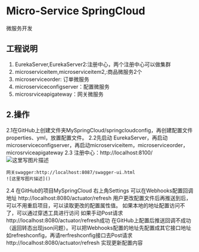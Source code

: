 # Micro-Service SpringCloud
微服务开发

## 工程说明

 1. EurekaServer,EurekaServer2:注册中心，两个注册中心可以做集群
 2. microserviceitem,microserviceitem2,:商品微服务2个
 2. microserviceorder: 订单微服务
 3. microserviceconfigserver：配置微服务
 4. microsrviceapigateway：网关微服务


## 2.操作
   2.1在GitHub上创建文件夹MySpringCloud/springcloudconfig，再创建配置文件properties、yml，放置配置文件。
   2.2先启动 EurekaServer，再启动microserviceconfigserver，再启动microserviceitem，microserviceorder，microsrviceapigateway
   2.3
    注册中心：http://localhost:8100/
	![这里写图片描述]()
	
    网关swagger:http://localhost:8087/swagger-ui.html
	![这里写图片描述]()
   2.4
    在GitHub的项目MySpringCloud 右上角Settings 可以在Webhooks配置回调地址 http://localhost:8080/actuator/refresh
    用户更改配置文件后再推送到后，可以不用重启项目，可以读取更改的配置属性值。
	如果本地的地址配置访问不了，可以通过穿透工具进行访问
	如果手动Post请求http://localhost:8080/actuator/refresh成功
	在GitHub上配置后推送回调不成功（返回转态出现json问题）。可以把Webhooks配置的地址先配置成其它接口地址如refreshconfig，再请rerfreshconfig接口去Post请求http://localhost:8080/actuator/refresh 实现更新配置内容
	
	

